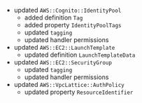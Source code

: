 - updated `AWS::Cognito::IdentityPool`
  - added definition `Tag`
  - added property `IdentityPoolTags`
  - updated `tagging`
  - updated handler permissions
- updated `AWS::EC2::LaunchTemplate`
  - updated definition `LaunchTemplateData`
- updated `AWS::EC2::SecurityGroup`
  - updated `tagging`
  - updated handler permissions
- updated `AWS::VpcLattice::AuthPolicy`
  - updated property `ResourceIdentifier`

